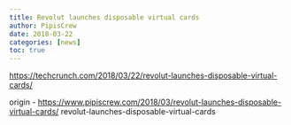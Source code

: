 ```yaml
---
title: Revolut launches disposable virtual cards
author: PipisCrew
date: 2018-03-22
categories: [news]
toc: true
---
```


https://techcrunch.com/2018/03/22/revolut-launches-disposable-virtual-cards/

origin - https://www.pipiscrew.com/2018/03/revolut-launches-disposable-virtual-cards/ revolut-launches-disposable-virtual-cards